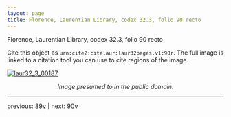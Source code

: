 ```yaml
---
layout: page
title: Florence, Laurentian Library, codex 32.3, folio 90 recto
---
```


Florence, Laurentian Library, codex 32.3, folio 90 recto

Cite this object as `urn:cite2:citelaur:laur32pages.v1:90r`.  The full image is linked to a citation tool you can use to cite regions of the image.

[![laur32_3_00187](http://www.homermultitext.org/iipsrv?IIIF=/project/homer/pyramidal/deepzoom/citelaur/laur32imgs/v1/laur32_3_00187.tif/full/800,/0/default.jpg)](http://www.homermultitext.org/ict2/?urn=urn:cite2:citelaur:laur32imgs.v1:laur32_3_00187) 

<p style="text-align: center; font-style: italic;">Image presumed to in the public domain.</p>

---

previous: [89v](../89v/) | next: [90v](../90v/)